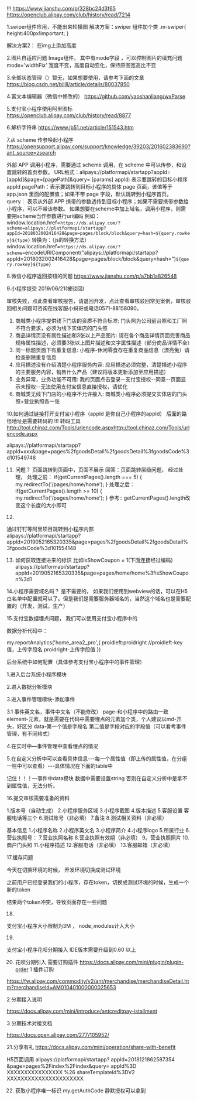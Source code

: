 !!! 
https://www.jianshu.com/p/328bc24d3f65
https://openclub.alipay.com/club/history/read/7214

1.swiper组件应用，不能出来轮播图
解决方案：swiper 组件加个类
<swiper class="m-swiper"></swiper>
.m-swiper{
	height:400px!important;
}


解决方案2： 在img上添加高度


2.图片自适应问题
Image组件，  其中有mode字段 ，可以控制图片的填充问题 
mode='widthFix'  宽度不变，高度自动变化，保持原图宽高比不变

3.全部状态管理（）暂无，如果想要使用，请参考下面的文章
https://blog.csdn.net/billll/article/details/80037850	

4.富文本编辑器（微信中修改的）
https://github.com/yaoshanliang/wxParse

5.支付宝小程序使用阿里图标   
https://openclub.alipay.com/club/history/read/8877

6.解析字符串 https://www.jb51.net/article/151543.htm

7.从 scheme 传参唤起小程序 https://opensupport.alipay.com/support/knowledge/39203/201602383690?ant_source=zsearch

外部 APP 调用小程序，需要通过 scheme 调用，在 scheme 中可以传参，和设置跳转的首页参数。 
URL格式：alipays://platformapi/startapp?appId=[appId]&page=[pagePath]&query= [params] 
appId: 表示要跳转的目标小程序 appId 
pagePath：表示要跳转到目标小程序的具体 page 页面，该值等于 app.json 里面的配置值；如果不带 page 字段，默认跳转到小程序首页。 
query： 表示从外部 APP 携带的参数透传到目标小程序；如果不需要携带参数给小程序，可以不带该参数。 
如果想要在scheme中加上域名，调用小程序，则需要把scheme当作参数进行uri编码 
例如：window.location.href=`https://ds.alipay.com/?scheme=alipays://platformapi/startapp?appId=2018032002416428&page=pages/block/block&query=hash=${query.rowkey}${type}` 
转换为：（js的转换方法） 
window.location.href=`https://ds.alipay.com/?scheme=`encodeURIComponent("alipays://platformapi/startapp?appId=2018032002416428&page=pages/block/block&query=hash=")`${query.rowkey}${type}`

8.微信小程序返回按钮的问题
https://www.jianshu.com/p/a7bb1a826548

9.小程序提交
2019/06/21(被驳回)

审核失败，点此查看审核报告，请退回开发，点此查看审核驳回常见案例，审核驳回相关问题可咨询在线客服小蚂哥或电话0571-88158090。
1. 商城类小程序提供线下门店的资质不符合标准: 门头照为公司前台照和工厂照不符合要求，必须为线下实体店的门头照
2. 商品详情页没有属性描述和3张以上产品图片: 请在各个商品详情页面完善商品规格属性描述，必须要3张以上图片描述和文字属性描述（部分商品详情不全）
3. 同一标题页面下有重复信息: 小程序-休闲零食存在重复商品信息（漂亮兔）请检查删除重复信息
4. 应用描述没有介绍清楚小程序服务内容: 应用描述必须完整，清楚描述小程序的主要服务内容，销售什么产品（建议将版本更新添加至应用描述）
5. 业务异常，业务功能不可用: 我的页面点击登录--支付宝授权--同意--页面显示未授权--无法使用支付宝信息直接授权，请优化
6. 商城类无线下门店的小程序不允许接入: 商城类小程序必须提交实体店的门头照+营业执照各一张

10.如何通过链接打开支付宝小程序（appId 是你自己小程序的appId）
后面的路径地址是需要转码的 !!! 转码工具 http://tool.chinaz.com/Tools/urlencode.aspxhttp://tool.chinaz.com/Tools/urlencode.aspx

alipays://platformapi/startapp?appId=xxx&page=pages%2fgoodsDetail%2fgoodsDetail%3fgoodsCode%3d101549748

11. 问题？ 页面跳转到页面中，页面不展示
	回答：页面跳转层级问题，  经过处理，
	处理之前：
	if(getCurrentPages().length === 5) {
      my.redirectTo('/pages/home/home');
    } 
    处理之后：
	if(getCurrentPages().length >= 10) {
      my.redirectTo('/pages/home/home');
    } 
    参考:: getCurrentPages().length改变这个长度的大小即可

12. 
通过钉钉等阿里项目跳转到小程序内部  
alipays://platformapi/startapp?appId=2019052165320335&page=pages%2fgoodsDetail%2fgoodsDetail%3fgoodsCode%3d101554148

13. 如何获取连接进来的标识  比如isShowCoupon = 1(下面连接经过编码)
alipays://platformapi/startapp?appId=2019052165320335&page=pages/home/home%3fisShowCoupon%3d1


14.小程序需要域名吗？
是不需要的， 如果我们使用到webview的话，可以在H5白名单中配置就可以了。但是我们是需要服务器域名的，当然这个域名也是需要配置的（开发，测试，生产）


15.支付宝数据埋点问题，
我们可以使用支付宝小程序中的
 
数据分析代码中：

my.reportAnalytics('home_area2_pro',{
    proidleft:proidright  //proidleft-key值，上传字段名   proidright-上传字段值
})


后台系统中如何配置（具体参考支付宝小程序中的事件管理）

1.进入后台系统小程序模块

2.进入数据分析模块

3.进入事件管理模块-添加事件

 3.1 事件英文名，事件中文名（不能修改）   page-和小程序中的路由一致  element-元素，就是需要在代码中需要埋点的元素加个类，个人建议以md-开头，好区分 data-第一个值是字段名  第二值是字段对应的字段值（可以看考事件管理，有不同格式）

4.在实时中—事件管理中查看埋点的情况

5.在自定义分析中可以查看具体信息---每一个属性值（即上传的属性值，在分组一栏中可以查看）---具体情况在下面的table中

记住！！！—事件中data模块  数据中需要设置string  否则在自定义分析中是拿不到属性值，无法分析。


16.提交审核需要准备的资料

1.版本号（自动生成）
2.小程序服务区域
3.小程序截图
4.版本描述 
5.客服设置 客服电话等三个
6.测试账号（非必填）
7.备注
8.测试相关资料（非必填）

基本信息
1.小程序名称
2.小程序英文名
3.小程序简介
4.小程序logo
5.所属行业 
6.营业执照号：
7.营业执照名称 
8.营业执照有效期（非必填）
9。营业执照照片
10.商户门头照
11.小程序描述
12.客服电话（非必填） 
13.客服邮箱（非必填）


17.缓存问题

今天在切换环境的时候，  开发环境切换成测试环境

之前用户已经登录我们的小程序，存在token，切换成测试环境的时候，生成一个新的token

结果两个token冲突，导致页面存在一些问题


18.
支付宝小程序大小限制为3M ， node_modules计入大小

19.
支付宝小程序花呗分期接入  IDE版本需要升级到0.60 以上

20. 花呗分期引入 需要订购插件
https://docs.alipay.com/mini/plugin/plugin-order
1 插件订购 

https://fw.alipay.com/commodity/v2/ant/merchandise/merchandiseDetail.htm?merchandiseId=AM010401000000025653

2 分期接入说明 

https://docs.alipay.com/mini/introduce/antcreditpay-istallment

3 分期技术对接文档 

https://docs.open.alipay.com/277/105952/



21.分享有礼 https://docs.alipay.com/mini/operation/share-with-benefit

 
H5页面调用
alipays://platformapi/startapp?
appId=2018121862587354
&page=pages%2Findex%2Findex&query=
appId%3D
XXXXXXXXXXXXXXXX
%26
shareTemplateId%3DV2
XXXXXXXXXXXXXXXXXXXXXX

22. 获取小程序唯一标识 my.getAuthCode 静默授权可以拿到
